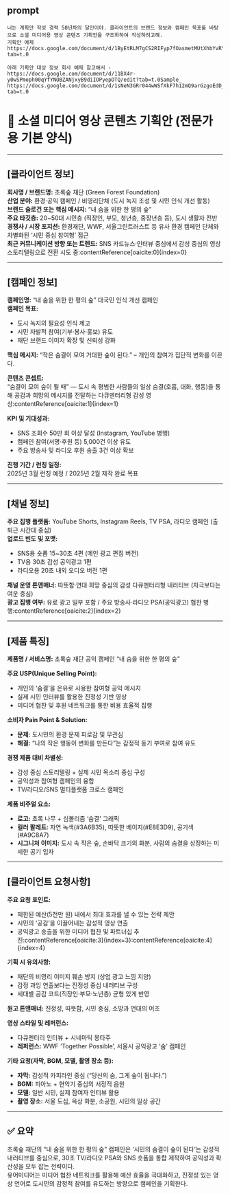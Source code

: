 ## prompt
    너는 계획안 작성 경력 50년차의 달인이야. 클라이언트의 브랜드 정보와 캠페인 목표를 바탕으로 소셜 미디어용 영상 콘텐츠 기획안을 구조화하여 작성하려고해. 
    기획안 예제 https://docs.google.com/document/d/1ByEtRLM7gCS2RIFyp7fOasmetMUtXhbYvRYeJfoSqI8/edit?tab=t.0 

    아래 기획안 대상 정보 회사 예제 참고해서 -https://docs.google.com/document/d/11BX4r-y0wSPmoph00qYfYNOBZANjxyB9diIOPyepDTQ/edit?tab=t.0Sample_ https://docs.google.com/document/d/1sNeN3GRr044wWSfXkF7h12mQ9arGzgoEdD_eUM8YLOU/edit?tab=t.0 

# 📘 소셜 미디어 영상 콘텐츠 기획안 (전문가용 기본 양식)

---

## [클라이언트 정보]
**회사명 / 브랜드명:** 초록숲 재단 (Green Forest Foundation)  
**산업 분야:** 환경·공익 캠페인 / 비영리단체 (도시 녹지 조성 및 시민 인식 개선 활동)  
**브랜드 슬로건 또는 핵심 메시지:** “내 숨을 위한 한 평의 숲”  
**주요 타깃층:** 20~50대 시민층 (직장인, 부모, 청년층, 중장년층 등), 도시 생활자 전반  
**경쟁사 / 시장 포지션:** 환경재단, WWF, 서울그린트러스트 등 유사 환경 캠페인 단체와 차별화된 ‘시민 중심 참여형’ 접근  
**최근 커뮤니케이션 방향 또는 트렌드:** SNS 카드뉴스·인터뷰 중심에서 감성 중심의 영상 스토리텔링으로 전환 시도 중:contentReference[oaicite:0]{index=0}

---

## [캠페인 정보]
**캠페인명:** “내 숨을 위한 한 평의 숲” 대국민 인식 개선 캠페인  
**캠페인 목표:**  
- 도시 녹지의 필요성 인식 제고  
- 시민 자발적 참여(기부·봉사·홍보) 유도  
- 재단 브랜드 이미지 확장 및 신뢰성 강화  

**핵심 메시지:** “작은 숨결이 모여 거대한 숲이 된다.” – 개인의 참여가 집단적 변화를 이끈다.  

**콘텐츠 콘셉트:**  
“숨결이 모여 숲이 될 때” — 도시 속 평범한 사람들의 일상 숨결(호흡, 대화, 행동)을 통해 공감과 희망의 메시지를 전달하는 다큐멘터리형 감성 영상:contentReference[oaicite:1]{index=1}

**KPI 및 기대성과:**  
- SNS 조회수 50만 회 이상 달성 (Instagram, YouTube 병행)  
- 캠페인 참여(서명·후원 등) 5,000건 이상 유도  
- 주요 방송사 및 라디오 후원 송출 3건 이상 확보  

**진행 기간 / 런칭 일정:**  
2025년 3월 런칭 예정 / 2025년 2월 제작 완료 목표  

---

## [채널 정보]
**주요 집행 플랫폼:** YouTube Shorts, Instagram Reels, TV PSA, 라디오 캠페인 (출퇴근 시간대 중심)  
**업로드 빈도 및 포맷:**  
- SNS용 숏폼 15~30초 4편 (메인 광고 편집 버전)  
- TV용 30초 감성 공익광고 1편  
- 라디오용 20초 내외 오디오 버전 1편  

**채널 운영 톤앤매너:** 따뜻함·연대·희망 중심의 감성 다큐멘터리형 내러티브 (자극보다는 여운 중심)  
**광고 집행 여부:** 유료 광고 일부 포함 / 주요 방송사·라디오 PSA(공익광고) 협찬 병행:contentReference[oaicite:2]{index=2}

---

## [제품 특징]
**제품명 / 서비스명:** 초록숲 재단 공익 캠페인 “내 숨을 위한 한 평의 숲”  

**주요 USP(Unique Selling Point):**  
- 개인의 ‘숨결’을 은유로 사용한 참여형 공익 메시지  
- 실제 시민 인터뷰를 활용한 진정성 기반 영상  
- 미디어 협찬 및 후원 네트워크를 통한 비용 효율적 집행  

**소비자 Pain Point & Solution:**  
- **문제:** 도시민의 환경 문제 피로감 및 무관심  
- **해결:** “나의 작은 행동이 변화를 만든다”는 감정적 동기 부여로 참여 유도  

**경쟁 제품 대비 차별성:**  
- 감성 중심 스토리텔링 + 실제 시민 목소리 중심 구성  
- 공익성과 참여형 캠페인의 융합  
- TV/라디오/SNS 멀티플랫폼 크로스 캠페인  

**제품 비주얼 요소:**  
- **로고:** 초록 나무 + 심볼리즘 ‘숨결’ 그래픽  
- **컬러 팔레트:** 자연 녹색(#3A6B35), 따뜻한 베이지(#E8E3D9), 공기색(#A9C8A7)  
- **시그니처 이미지:** 도시 속 작은 숲, 손바닥 크기의 화분, 사람의 숨결을 상징하는 미세한 공기 입자  

---

## [클라이언트 요청사항]
**주요 요청 포인트:**  
- 제한된 예산(5천만 원) 내에서 최대 효과를 낼 수 있는 전략 제안  
- 시민의 ‘공감’을 이끌어내는 감성적 영상 연출  
- 공익광고 송출을 위한 미디어 협찬 및 파트너십 추진:contentReference[oaicite:3]{index=3}:contentReference[oaicite:4]{index=4}

**기획 시 유의사항:**  
- 재단의 비영리 이미지 훼손 방지 (상업 광고 느낌 지양)  
- 감정 과잉 연출보다는 진정성 중심 내러티브 구성  
- 세대별 공감 코드(직장인·부모·노년층) 균형 있게 반영  

**원고 톤앤매너:** 진정성, 따뜻함, 시민 중심, 소망과 연대의 어조  

**영상 스타일 및 레퍼런스:**  
- 다큐멘터리 인터뷰 + 시네마틱 몽타주  
- **레퍼런스:** WWF ‘Together Possible’, 서울시 공익광고 ‘숨’ 캠페인  

**기타 요청(자막, BGM, 모델, 촬영 장소 등):**  
- **자막:** 감성적 카피라인 중심 (“당신의 숨, 그게 숲이 됩니다.”)  
- **BGM:** 피아노 + 현악기 중심의 서정적 음원  
- **모델:** 일반 시민, 실제 참여자 인터뷰 활용  
- **촬영 장소:** 서울 도심, 옥상 화분, 소공원, 시민의 일상 공간  

---

## ✅ 요약
초록숲 재단의 “내 숨을 위한 한 평의 숲” 캠페인은 ‘시민의 숨결이 숲이 된다’는 감성적 내러티브를 중심으로, 30초 TV/라디오 PSA와 SNS 숏폼을 통합 제작하여 공익성과 확산성을 모두 잡는 전략이다.  
유어미디어는 미디어 협찬 네트워크를 활용해 예산 효율을 극대화하고, 진정성 있는 영상 언어로 도시민의 감정적 참여를 유도하는 방향으로 캠페인을 기획한다.
